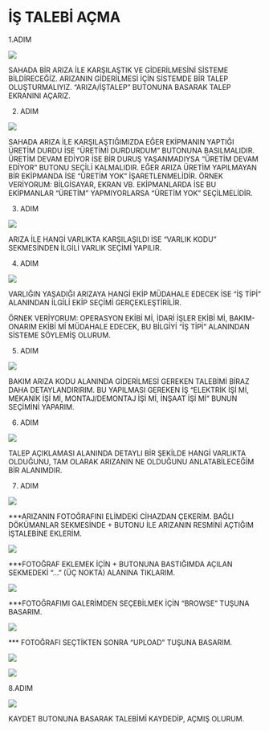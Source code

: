 # İŞ TALEBİ AÇMA

1.ADIM

![](https://docsbimser.blob.core.windows.net/imagecontainer/İŞ%20TALEBİ%20AÇMA%201.png-6b4572ef-e37f-4789-bfba-0895e06cb6ec.png)

SAHADA BİR ARIZA İLE KARŞILAŞTIK VE GİDERİLMESİNİ SİSTEME BİLDİRECEĞİZ. ARIZANIN GİDERİLMESİ İÇİN SİSTEMDE BİR TALEP OLUŞTURMALIYIZ.  “ARIZA/İŞTALEP” BUTONUNA BASARAK TALEP EKRANINI AÇARIZ.


2. ADIM

![](https://docsbimser.blob.core.windows.net/imagecontainer/İŞ%20TALEBİ%20AÇMA%202.png-20dac45b-e92d-442a-a71c-bb4810808026.png)

SAHADA ARIZA İLE KARŞILAŞTIĞIMIZDA EĞER EKİPMANIN YAPTIĞI ÜRETİM DURDU İSE “ÜRETİMİ DURDURDUM” BUTONUNA BASILMALIDIR. ÜRETİM DEVAM EDİYOR İSE BİR DURUŞ YAŞANMADIYSA “ÜRETİM DEVAM EDİYOR” BUTONU SEÇİLİ KALMALIDIR.
EĞER ARIZA ÜRETİM YAPILMAYAN BİR EKİPMANDA İSE “ÜRETİM YOK” İŞARETLENMELİDİR. ÖRNEK VERİYORUM: BİLGİSAYAR, EKRAN VB. EKİPMANLARDA İSE BU EKİPMANLAR “ÜRETİM” YAPMIYORLARSA “ÜRETİM YOK” SEÇİLMELİDİR.


3. ADIM

![](https://docsbimser.blob.core.windows.net/imagecontainer/İŞ%20TALEBİ%20AÇMA%203.png-5f66ba2e-21b3-4a08-b345-f49c6e518067.png)

ARIZA İLE HANGİ VARLIKTA KARŞILAŞILDI İSE “VARLIK KODU” SEKMESİNDEN İLGİLİ VARLIK SEÇİMİ YAPILIR.

4. ADIM

![](https://docsbimser.blob.core.windows.net/imagecontainer/İŞ%20TALEBİ%20AÇMA%204.png-7051a4ff-cf4c-4c73-b02b-7ae48be65675.png)

VARLIĞIN YAŞADIĞI ARIZAYA HANGİ EKİP MÜDAHALE EDECEK İSE “İŞ TİPİ” ALANINDAN İLGİLİ EKİP SEÇİMİ GERÇEKLEŞTİRİLİR. 

ÖRNEK VERİYORUM: OPERASYON EKİBİ Mİ, İDARİ İŞLER EKİBİ Mİ, BAKIM-ONARIM EKİBİ Mİ MÜDAHALE EDECEK, BU BİLGİYİ “İŞ TİPİ” ALANINDAN SİSTEME SÖYLEMİŞ OLURUM.


5. ADIM

![](https://docsbimser.blob.core.windows.net/imagecontainer/İŞ%20TALEBİ%20AÇMA%205.png-ead778cd-ec83-47ac-8e65-881f82f6829e.png)

BAKIM ARIZA KODU ALANINDA GİDERİLMESİ GEREKEN TALEBİMİ BİRAZ DAHA DETAYLANDIRIRIM. BU YAPILMASI GEREKEN İŞ “ELEKTRİK İŞİ Mİ, MEKANİK İŞİ Mİ, MONTAJ/DEMONTAJ İŞİ Mİ, İNŞAAT İŞİ Mİ” BUNUN SEÇİMİNİ YAPARIM.

6. ADIM

![](https://docsbimser.blob.core.windows.net/imagecontainer/İŞ%20TALEBİ%20AÇMA%206.png-5a43c871-b051-4a86-a177-3d21abcac2b5.png)

TALEP AÇIKLAMASI ALANINDA DETAYLI BİR ŞEKİLDE HANGİ VARLIKTA OLDUĞUNU, TAM OLARAK ARIZANIN NE OLDUĞUNU ANLATABİLECEĞİM BİR ALANIMDIR.

7. ADIM

![](https://docsbimser.blob.core.windows.net/imagecontainer/İŞ%20TALEBİ%20AÇMA%207.png-a73a028e-73e0-4ca3-a444-0d972bb2de30.png)

***ARIZANIN FOTOĞRAFINI ELİMDEKİ CİHAZDAN ÇEKERİM. BAĞLI DÖKÜMANLAR SEKMESİNDE + BUTONU İLE ARIZANIN RESMİNİ AÇTIĞIM İŞTALEBİNE EKLERİM.

![](https://docsbimser.blob.core.windows.net/imagecontainer/İŞ%20TALEBİ%20AÇMA%208.png-97ca8b2f-6815-4d56-b2ac-5c2d2c588995.png)

***FOTOĞRAF EKLEMEK İÇİN + BUTONUNA BASTIĞIMDA AÇILAN SEKMEDEKİ “…” (ÜÇ NOKTA) ALANINA TIKLARIM.

![](https://docsbimser.blob.core.windows.net/imagecontainer/İŞ%20TALEBİ%20AÇMA%209.png-6e243696-1042-493d-b99f-f4cae40c679a.png)

***FOTOĞRAFIMI GALERİMDEN SEÇEBİLMEK İÇİN “BROWSE” TUŞUNA BASARIM. 

![](https://docsbimser.blob.core.windows.net/imagecontainer/İŞ%20TALEBİ%20AÇMA%2010.png-a3adadfa-88ce-4be4-a40d-51d3afd36045.png)

*** FOTOĞRAFI SEÇTİKTEN SONRA “UPLOAD” TUŞUNA BASARIM.

![](https://docsbimser.blob.core.windows.net/imagecontainer/İŞ%20TALEBİ%20AÇMA%2011.png-c6583911-95a5-47f7-b4bf-243d096da26a.png)

![](https://docsbimser.blob.core.windows.net/imagecontainer/İŞ%20TALEBİ%20AÇMA%2012.png-fb166194-df4e-441a-b43a-b0f770a6759c.png)

8.ADIM

![](https://docsbimser.blob.core.windows.net/imagecontainer/İŞ%20TALEBİ%20AÇMA%2013.png-9a31c432-2323-40e3-aa52-65ae66c916f6.png)

KAYDET BUTONUNA BASARAK TALEBİMİ KAYDEDİP, AÇMIŞ OLURUM.

